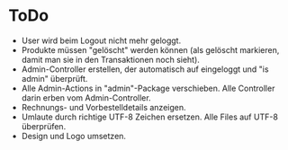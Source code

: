 # ToDo

- User wird beim Logout nicht mehr geloggt.
- Produkte müssen "gelöscht" werden können (als gelöscht markieren, damit man sie in den Transaktionen noch sieht).
- Admin-Controller erstellen, der automatisch auf eingeloggt und "is admin" überprüft.
- Alle Admin-Actions in "admin"-Package verschieben. Alle Controller darin erben vom Admin-Controller.
- Rechnungs- und Vorbestelldetails anzeigen.
- Umlaute durch richtige UTF-8 Zeichen ersetzen. Alle Files auf UTF-8 überprüfen.
- Design und Logo umsetzen.